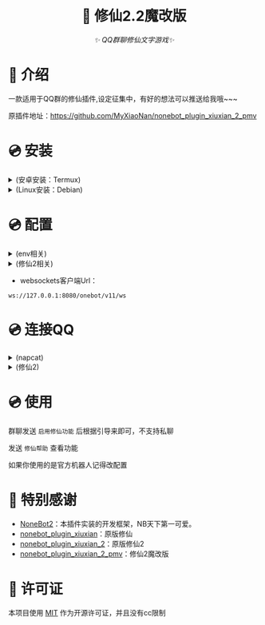 <div align="center">
  <br>
</div>

<div align="center">

# 🎉 修仙2.2魔改版

_✨ QQ群聊修仙文字游戏✨_

<p align="center">
</p>
</div>

# 📖 介绍

一款适用于QQ群的修仙插件,设定征集中，有好的想法可以推送给我哦~~~

原插件地址：https://github.com/MyXiaoNan/nonebot_plugin_xiuxian_2_pmv


# 💿 安装

<details>
<summary>(安卓安装：Termux)</summary>

安装Termux
- [ZeroTermux](https://github.com/hanxinhao000/ZeroTermux/releases)
- [Termux](https://github.com/termux/termux-app/releases)

安装napcat
```
curl -o napcat.termux.sh https://nclatest.znin.net/NapNeko/NapCat-Installer/main/script/install.termux.sh && bash napcat.termux.sh
```
进入容器
```
proot-distro login napcat
```
剩下看Linux安装，不需要安装napcat

> 下次启动要先进入容器: proot-distro login napcat

查看修仙2 [B站安装教程](https://m.bilibili.com/video/BV1ZuesekEYy)

 </details>

<details>
<summary>(Linux安装：Debian)</summary>

安装Python
```
apt update && apt upgrade -y && \
apt install screen curl wget git python3 python3-pip python3-venv -y
```
安装napcat
```
curl -o napcat.sh https://nclatest.znin.net/NapNeko/NapCat-Installer/main/script/install.sh && sudo bash napcat.sh
```
安装nb-cli
```
cd ~
python3 -m venv myenv
source ~/myenv/bin/activate
pip install nb-cli
```
克隆项目
```
git clone --depth=1 -b main https://github.com/liyw0205/nonebot_plugin_xiuxian_2_pmv.git
```
nb安装插件
```
cd ~
source ~/myenv/bin/activate #进入虚拟环境
nb #打开nb命令行
```
- 选择 Create a NoneBot project.（创建项目）
- 选择 simple
- 输入项目名 xiu2
选择适配器
```
OneBot V11 (OneBot V11 协议)
```
选择驱动器
```
FastAPI (FastAPI 驱动器)
HTTPX (HTTPX 驱动器)
websockets (websockets 驱动器)
AIOHTTP (AIOHTTP 驱动器)
```
- 选择 In a "src" folder（在src文件夹里）
确定安装虚拟环境和依赖
```
Create virtual environment? (Y/n) y
Install dependencies now? (Y/n) y
```
选择 echo（默认安装插件）


- 下载字体和卡图包
```
curl -L -o ~/xiuxian.zip https://github.com/liyw0205/nonebot_plugin_xiuxian_2_pmv_file/releases/download/v0/xiuxian.zip
```
- 解压字体和卡图包
```
unzip ~/xiuxian.zip -d /root/xiu2/data/xiuxian
```
- 移动项目
```
mv ~/nonebot_plugin_xiuxian_2_pmv/nonebot_plugin_xiuxian_2 ~/xiu2/src/plugins
mv  ~/nonebot_plugin_xiuxian_2_pmv/data ~/xiu2
mv  ~/nonebot_plugin_xiuxian_2_pmv/requirements.txt ~/xiu2
```
安装修仙2依赖
```
cd ~/xiu2
source ~/xiu2/.venv/bin/activate
pip install -r requirements.txt
```
修改nb配置
```
echo 'LOG_LEVEL=INFO # 日志等级INFO就行

SUPERUSERS = [""] # 野生bot填自己QQ号(不是机器人的QQ)，官方bot下的用户id自行获取，填的不对的话会出现指令无响应的情况

COMMAND_START = [""] # 指令前缀，默认空
NICKNAME = [""] # 机器人昵称

DEBUG = False
HOST = 127.0.0.1
PORT = 8080 # 反代的8080端口，有需要自己改' > ~/xiu2/.env.dev
```
启动修仙2
```
source ~/myenv/bin/activate
cd ~/xiu2
nb run --reload
```

查看修仙2 [B站安装教程](https://m.bilibili.com/video/BV1ZuesekEYy)

 </details>
 
# 💿 配置

<details>
<summary>(env相关)</summary>

- 在.env.dev文件中设置超管与机器人昵称

```
LOG_LEVEL=INFO # 日志等级INFO就行

SUPERUSERS = [""] # 野生bot填自己QQ号(不是机器人的QQ)，官方bot下的用户id自行获取，填的不对的话会出现指令无响应的情况

COMMAND_START = [""] # 指令前缀，默认空
NICKNAME = [""] # 机器人昵称

DEBUG = False
HOST = 127.0.0.1
PORT = 8080 # 反代的8080端口，有需要自己改
```

- env文件配置

```
ENVIRONMENT=dev
DRIVER=~fastapi+~websockets+~httpx # 这里用的是反代+http正向调试
```

 </details>
 
<details>
<summary>(修仙2相关)</summary>

- 在xiuxian_config.py中配置好各种选项,官方bot仅试过使用 [Gensokyo](https://github.com/Hoshinonyaruko/Gensokyo) 正常运行，野生机器人推荐使用[NapCat](https://github.com/NapNeko/NapCatQQ)，[LLOneBot](https://github.com/LLOneBot/LLOneBot) ,[Lagrange](https://github.com/LagrangeDev/Lagrange.Core) 等

```
一般来说，只需要关注下面几项：
self.merge_forward_send = False # 消息转发类型,True是合并转发，False是长图发送，建议长图  
self.img_compression_limit = 80 # 图片压缩率，0为不压缩，最高100
self.img_type = "webp" # 图片类型，webp或者jpeg，如果机器人的图片消息不显示请使用jpeg
self.img_send_type = "io" # 图片发送类型,默认io,官方bot建议base64
self.put_bot = []  # 接收消息qq,主qq,框架将只处理此qq的消息，不配置将默认设置第一个链接的qq为主qq
self.main_bo = []  # 负责发送消息的qq,调用lay_out.py 下range_bot函数的情况下需要填写
self.shield_group = []  # 屏蔽的群聊
self.layout_bot_dict = {{}}  # QQ所负责的群聊{{群 :bot}}   其中 bot类型 []或str
示例：
{
    "群123群号" : "对应发送消息的qq号"
    "群456群号" ： ["对应发送消息的qq号1","对应发送消息的qq号2"]
}
当后面qq号为一个字符串时为一对一，为列表时为多对一
```

```py
self.put_bot = [] 
self.main_bo = []
self.shield_group = []
self.layout_bot_dict = {{}}
```
参数：

- `self.put_bot：`
- 默认为空
- 接收消息QQ，主QQ，插件将只处理此QQ的消息，不配置将默认设置第一个链接的QQ为主QQ

- `self.main_bo：`
- 默认为空
- 负责发送消息的QQ，调用 lay_out.py 下 range_bot函数 的情况下需要填写

- `self.shield_group：`
- 默认为空
- 参数：群号
- 屏蔽的群聊

- `self.layout_bot_dict：`
- 默认为空
- 参数：{群 :bot}。其中 bot 类型为列表或字符串
- QQ所负责的群聊
- 例子：

```py
    self.layout_bot_dict = {{
        "111": "xxx",               # 由QQ号为xxx的机器人单独负责111群聊
        "222": ["yyy", "zzz"]       # 由QQ号为yyy和zzz的机器人同时负责222群聊
    }}

```

 </details>
 
- websockets客户端Url：
```
ws://127.0.0.1:8080/onebot/v11/ws
```

# 💿 连接QQ

<details>
<summary>(napcat)</summary>

后台启动QQ
```
screen -dmS napcat bash -c 'xvfb-run -a qq --no-sandbox'
```
进入QQ
```
screen -r napcat
```
退出screen
```
ctrl + a + d
```
关闭QQ
```
screen -S napcat -X quit
```
- napcat WEBUI
```
http://IP:6099
```
- 默认token:
```
napcat
```
进入WEBUI，登录QQ

网络配置 > 新建 > websockets客户端

打开【启用】名称随意

- 默认修仙url
```
ws://127.0.0.1:8080/onebot/v11/ws
```
- 保存

 </details>

<details>
<summary>(修仙2)</summary>

- Termux 进入容器
```
proot-distro login napcat
```
启动修仙2
```
screen -dmS xiu2 bash -c 'source ~/myenv/bin/activate && cd ~/xiu2 && nb run'
```
进入修仙2
```
screen -r xiu2
```
退出screen
```
ctrl + a + d
```
关闭修仙2
```
screen -S xiu2 -X quit
```

 </details>
 
# 💿 使用

群聊发送 `启用修仙功能` 后根据引导来即可，不支持私聊

发送 `修仙帮助` 查看功能

如果你使用的是官方机器人记得改配置

# 🎉 特别感谢

- [NoneBot2](https://github.com/nonebot/nonebot2)：本插件实装的开发框架，NB天下第一可爱。
- [nonebot_plugin_xiuxian](https://github.com/s52047qwas/nonebot_plugin_xiuxian)：原版修仙
- [nonebot_plugin_xiuxian_2](https://github.com/QingMuCat/nonebot_plugin_xiuxian_2)：原版修仙2
- [nonebot_plugin_xiuxian_2_pmv](https://github.com/MyXiaoNan/nonebot_plugin_xiuxian_2_pmv)：修仙2魔改版

# 🎉 许可证

本项目使用 [MIT](https://choosealicense.com/licenses/mit/) 作为开源许可证，并且没有cc限制

